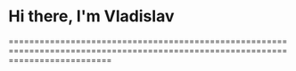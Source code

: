 # Hi there, I'm Vladislav
================================================================================================================================

